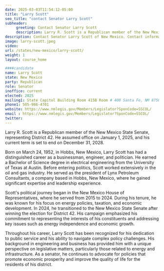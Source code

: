 ```yaml
---
date: 2025-03-03T11:54:12-05:00
title: "Larry Scott"
seo_title: "contact Senator Larry Scott"
subheader:
     greeting: Contact Senator Larry Scott
     description: Larry R. Scott is a Republican member of the New Mexico State Senate, representing District 42. He assumed office on January 1, 2025, and his current term is set to end on December 31, 2028.
description: Contact Senator Larry Scott of New Mexico. Contact information for Larry Scott includes email address, phone number, and mailing address.
image: larry-scott.jpeg
video:
url: /states/new-mexico/larry-scott/
weight: 1
layout: course_home

####candidate
name: Larry Scott
state: New Mexico
party: Republican
role: Senator
inoffice: current
elected: 2025
mailing1: State Capitol Building Room 415B Room # 400 Santa Fe, NM 87501
phone1: 505-986-4701
website: https://www.nmlegis.gov/Members/Legislator?SponCode=SSCOL/
email : https://www.nmlegis.gov/Members/Legislator?SponCode=SSCOL/
twitter: 
---
```

Larry R. Scott is a Republican member of the New Mexico State Senate, representing District 42. He assumed office on January 1, 2025, and his current term is set to end on December 31, 2028.

Born on March 24, 1952, in Hobbs, New Mexico, Larry Scott has had a distinguished career as a businessman, engineer, and politician. He earned a Bachelor of Science degree in electrical engineering from the University of Texas at Austin. Before entering politics, Scott worked extensively in the oil and gas industry. He served as the president of Lynx Petroleum Consultants, a company based in Hobbs, New Mexico, where he gained significant expertise and leadership experience.

Scott's political journey began in the New Mexico House of Representatives, where he served from 2015 to 2024. During his tenure, he was known for his focus on energy policies, taxation, and economic development. In 2024, he transitioned to the New Mexico State Senate after winning the election for District 42. His campaign emphasized his commitment to representing the interests of his constituents and addressing key issues such as energy independence and economic growth.

Throughout his career, Larry Scott has been recognized for his dedication to public service and his ability to navigate complex policy challenges. His background in engineering and business has provided him with a unique perspective on legislative matters, particularly those related to energy and infrastructure. As a senator, he continues to advocate for policies that promote economic prosperity and improve the quality of life for the residents of his district.
